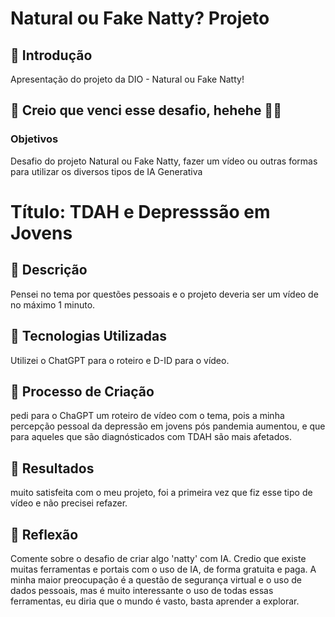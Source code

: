 # Natural ou Fake Natty? Projeto

## 🚀 Introdução

Apresentação do projeto da DIO - Natural ou Fake Natty!

## 🎯 Creio que venci esse desafio, hehehe 💪🤓

### Objetivos
Desafio do projeto Natural ou Fake Natty, fazer um vídeo ou outras formas para utilizar os diversos tipos de IA Generativa

# Título: TDAH e Depresssão em Jovens

## 📒 Descrição
Pensei no tema por questões pessoais e o projeto deveria ser um vídeo de no máximo 1 minuto.

## 🤖 Tecnologias Utilizadas
Utilizei o ChatGPT para o roteiro e D-ID para o vídeo.

## 🧐 Processo de Criação
pedi para o ChaGPT um roteiro de vídeo com o tema, pois a minha percepção pessoal da depressão em jovens pós pandemia aumentou, e que para aqueles que são diagnósticados com TDAH são mais afetados.

## 🚀 Resultados
muito satisfeita com o meu projeto, foi a primeira vez que fiz esse tipo de vídeo e não precisei refazer.

## 💭 Reflexão
Comente sobre o desafio de criar algo 'natty' com IA.
Credio que existe muitas ferramentas e portais com o uso de IA, de forma gratuita e paga.
A minha maior preocupação é a questão de segurança virtual e o uso de dados pessoais, mas é muito interessante o uso de todas essas ferramentas, eu diria que o mundo é vasto, basta aprender a explorar.

```

